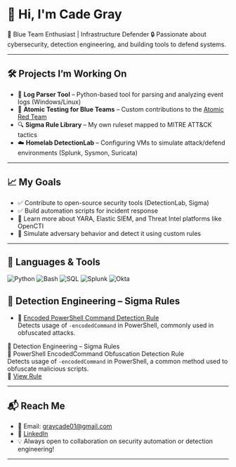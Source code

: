 # 👋 Hi, I'm Cade Gray

🎯 Blue Team Enthusiast | Infrastructure Defender
🔒 Passionate about cybersecurity, detection engineering, and building tools to defend systems.

---

## 🛠️ Projects I’m Working On

- 🧠 **Log Parser Tool** – Python-based tool for parsing and analyzing event logs (Windows/Linux)
- 🧪 **Atomic Testing for Blue Teams** – Custom contributions to the [Atomic Red Team](https://github.com/redcanaryco/atomic-red-team)
- 🔍 **Sigma Rule Library** – My own ruleset mapped to MITRE ATT&CK tactics
- ☁️ **Homelab DetectionLab** – Configuring VMs to simulate attack/defend environments (Splunk, Sysmon, Suricata)

---

## 📈 My Goals

- ✅ Contribute to open-source security tools (DetectionLab, Sigma)
- ✅ Build automation scripts for incident response
- 🚧 Learn more about YARA, Elastic SIEM, and Threat Intel platforms like OpenCTI
- 🧪 Simulate adversary behavior and detect it using custom rules

---

## 🧰 Languages & Tools

![Python](https://img.shields.io/badge/Python-3670A0?style=for-the-badge&logo=python&logoColor=ffdd54)
![Bash](https://img.shields.io/badge/Bash-121011?style=for-the-badge&logo=gnubash)
![SQL](https://img.shields.io/badge/SQL-3776AB?style=for-the-badge&logo=sqlite)
![Splunk](https://img.shields.io/badge/Splunk-000000?style=for-the-badge&logo=splunk)
![Okta](https://img.shields.io/badge/Okta-007DC1?style=for-the-badge&logo=okta)


## 🔐 Detection Engineering – Sigma Rules

- 🧪 [Encoded PowerShell Command Detection Rule](https://github.com/CadeGray01/sigma/blob/main/powershell_encoded_command.yml)  
  Detects usage of `-encodedCommand` in PowerShell, commonly used in obfuscated attacks.

🔐 Detection Engineering – Sigma Rules  
🧪 PowerShell EncodedCommand Obfuscation Detection Rule  
Detects usage of `-encodedCommand` in PowerShell, a common method used to obfuscate malicious scripts.  
📄 [View Rule](https://github.com/CadeGray01/sigma/blob/main/rules/windows/process_creation/proc_creation_win_powershell_encoded_command_obfuscated.yml)

---

## 📬 Reach Me

- 📧 Email: graycade01@gmail.com  
- 💼 [LinkedIn](https://www.linkedin.com/in/cade-gray-0b289a303)  
- 💡 Always open to collaboration on security automation or detection engineering!

---
